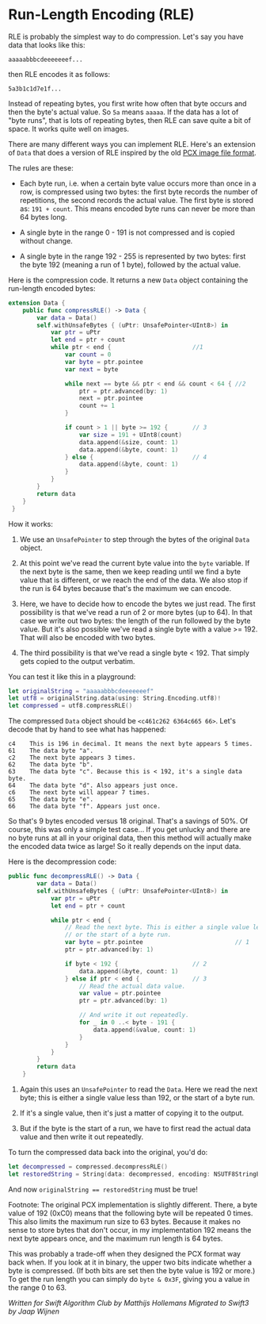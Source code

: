# Run-Length Encoding (RLE)

RLE is probably the simplest way to do compression. Let's say you have data that looks like this:

	aaaaabbbcdeeeeeeef...

then RLE encodes it as follows:

	5a3b1c1d7e1f...

Instead of repeating bytes, you first write how often that byte occurs and then the byte's actual value. So `5a` means `aaaaa`. If the data has a lot of "byte runs", that is lots of repeating bytes, then RLE can save quite a bit of space. It works quite well on images.

There are many different ways you can implement RLE. Here's an extension of `Data` that does a version of RLE inspired by the old [PCX image file format](https://en.wikipedia.org/wiki/PCX).

The rules are these:

- Each byte run, i.e. when a certain byte value occurs more than once in a row, is compressed using two bytes: the first byte records the number of repetitions, the second records the actual value. The first byte is stored as: `191 + count`. This means encoded byte runs can never be more than 64 bytes long.

- A single byte in the range 0 - 191 is not compressed and is copied without change.

- A single byte in the range 192 - 255 is represented by two bytes: first the byte 192 (meaning a run of 1 byte), followed by the actual value.

Here is the compression code. It returns a new `Data` object containing the run-length encoded bytes:

```swift
extension Data {
    public func compressRLE() -> Data {
        var data = Data()
        self.withUnsafeBytes { (uPtr: UnsafePointer<UInt8>) in
            var ptr = uPtr
            let end = ptr + count
            while ptr < end { 						//1
                var count = 0
                var byte = ptr.pointee
                var next = byte

                while next == byte && ptr < end && count < 64 { //2
                    ptr = ptr.advanced(by: 1)
                    next = ptr.pointee
                    count += 1
                }

                if count > 1 || byte >= 192 {       // 3
                    var size = 191 + UInt8(count)
                    data.append(&size, count: 1)
                    data.append(&byte, count: 1)
                } else {                            // 4
                    data.append(&byte, count: 1)
                }
            }
        }
        return data
    }
 }
```

How it works:

1. We use an `UnsafePointer` to step through the bytes of the original `Data` object.

2. At this point we've read the current byte value into the `byte` variable. If the next byte is the same, then we keep reading until we find a byte value that is different, or we reach the end of the data. We also stop if the run is 64 bytes because that's the maximum we can encode.

3. Here, we have to decide how to encode the bytes we just read. The first possibility is that we've read a run of 2 or more bytes (up to 64). In that case we write out two bytes: the length of the run followed by the byte value. But it's also possible we've read a single byte with a value >= 192. That will also be encoded with two bytes.

4. The third possibility is that we've read a single byte < 192. That simply gets copied to the output verbatim.

You can test it like this in a playground:

```swift
let originalString = "aaaaabbbcdeeeeeeef"
let utf8 = originalString.data(using: String.Encoding.utf8)!
let compressed = utf8.compressRLE()
```

The compressed `Data` object should be `<c461c262 6364c665 66>`. Let's decode that by hand to see what has happened:

	c4    This is 196 in decimal. It means the next byte appears 5 times.
	61    The data byte "a".
	c2    The next byte appears 3 times.
	62    The data byte "b".
	63    The data byte "c". Because this is < 192, it's a single data byte.
	64    The data byte "d". Also appears just once.
	c6    The next byte will appear 7 times.
	65    The data byte "e".
	66    The data byte "f". Appears just once.

So that's 9 bytes encoded versus 18 original. That's a savings of 50%. Of course, this was only a simple test case... If you get unlucky and there are no byte runs at all in your original data, then this method will actually make the encoded data twice as large! So it really depends on the input data.

Here is the decompression code:

```swift
public func decompressRLE() -> Data {
        var data = Data()
        self.withUnsafeBytes { (uPtr: UnsafePointer<UInt8>) in
            var ptr = uPtr
            let end = ptr + count

            while ptr < end {
                // Read the next byte. This is either a single value less than 192,
                // or the start of a byte run.
                var byte = ptr.pointee							// 1
                ptr = ptr.advanced(by: 1)

                if byte < 192 {                     // 2
                    data.append(&byte, count: 1)
                } else if ptr < end {               // 3
                    // Read the actual data value.
                    var value = ptr.pointee
                    ptr = ptr.advanced(by: 1)

                    // And write it out repeatedly.
                    for _ in 0 ..< byte - 191 {
                        data.append(&value, count: 1)
                    }
                }
            }
        }
        return data
    }

```

1. Again this uses an `UnsafePointer` to read the `Data`. Here we read the next byte; this is either a single value less than 192, or the start of a byte run.

2. If it's a single value, then it's just a matter of copying it to the output.

3. But if the byte is the start of a run, we have to first read the actual data value and then write it out repeatedly.

To turn the compressed data back into the original, you'd do:

```swift
let decompressed = compressed.decompressRLE()
let restoredString = String(data: decompressed, encoding: NSUTF8StringEncoding)
```

And now `originalString == restoredString` must be true!

Footnote: The original PCX implementation is slightly different. There, a byte value of 192 (0xC0) means that the following byte will be repeated 0 times. This also limits the maximum run size to 63 bytes. Because it makes no sense to store bytes that don't occur, in my implementation 192 means the next byte appears once, and the maximum run length is 64 bytes.

This was probably a trade-off when they designed the PCX format way back when. If you look at it in binary, the upper two bits indicate whether a byte is compressed. (If both bits are set then the byte value is 192 or more.) To get the run length you can simply do `byte & 0x3F`, giving you a value in the range 0 to 63.

*Written for Swift Algorithm Club by Matthijs Hollemans*
*Migrated to Swift3 by Jaap Wijnen*
